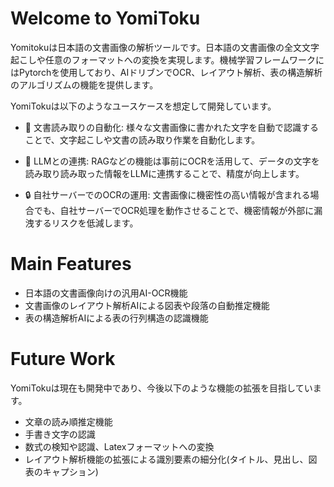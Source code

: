 # Welcome to YomiToku

Yomitokuは日本語の文書画像の解析ツールです。日本語の文書画像の全文文字起こしや任意のフォーマットへの変換を実現します。機械学習フレームワークにはPytorchを使用しており、AIドリブンでOCR、レイアウト解析、表の構造解析のアルゴリズムの機能を提供します。

YomiTokuは以下のようなユースケースを想定して開発しています。

- 🤖 文書読み取りの自動化: 様々な文書画像に書かれた文字を自動で認識することで、文字起こしや文書の読み取り作業を自動化します。

- 🤝 LLMとの連携: RAGなどの機能は事前にOCRを活用して、データの文字を読み取り読み取った情報をLLMに連携することで、精度が向上します。

- 🔒 自社サーバーでのOCRの運用: 文書画像に機密性の高い情報が含まれる場合でも、自社サーバーでOCR処理を動作させることで、機密情報が外部に漏洩するリスクを低減します。

# Main Features 
- 日本語の文書画像向けの汎用AI-OCR機能
- 文書画像のレイアウト解析AIによる図表や段落の自動推定機能
- 表の構造解析AIによる表の行列構造の認識機能

# Future Work
YomiTokuは現在も開発中であり、今後以下のような機能の拡張を目指しています。
- 文章の読み順推定機能
- 手書き文字の認識
- 数式の検知や認識、Latexフォーマットへの変換
- レイアウト解析機能の拡張による識別要素の細分化(タイトル、見出し、図表のキャプション)

